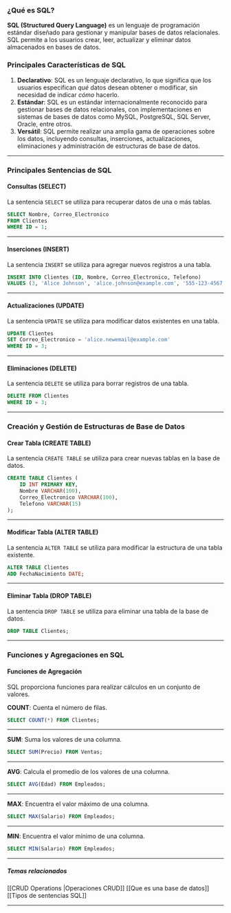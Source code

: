 ### ¿Qué es SQL?

**SQL (Structured Query Language)** es un lenguaje de programación estándar diseñado para gestionar y manipular bases de datos relacionales. SQL permite a los usuarios crear, leer, actualizar y eliminar datos almacenados en bases de datos.

### Principales Características de SQL

1. **Declarativo**: SQL es un lenguaje declarativo, lo que significa que los usuarios especifican _qué_ datos desean obtener o modificar, sin necesidad de indicar _cómo_ hacerlo.
2. **Estándar**: SQL es un estándar internacionalmente reconocido para gestionar bases de datos relacionales, con implementaciones en sistemas de bases de datos como MySQL, PostgreSQL, SQL Server, Oracle, entre otros.
3. **Versátil**: SQL permite realizar una amplia gama de operaciones sobre los datos, incluyendo consultas, inserciones, actualizaciones, eliminaciones y administración de estructuras de base de datos.
****

### Principales Sentencias de SQL

#### Consultas (SELECT)

La sentencia `SELECT` se utiliza para recuperar datos de una o más tablas.

```sql
SELECT Nombre, Correo_Electronico
FROM Clientes
WHERE ID = 1;
```
****

#### Inserciones (INSERT)

La sentencia `INSERT` se utiliza para agregar nuevos registros a una tabla.

```sql
INSERT INTO Clientes (ID, Nombre, Correo_Electronico, Telefono)
VALUES (3, 'Alice Johnson', 'alice.johnson@example.com', '555-123-4567');
```
****


#### Actualizaciones (UPDATE)

La sentencia `UPDATE` se utiliza para modificar datos existentes en una tabla.
```sql
UPDATE Clientes
SET Correo_Electronico = 'alice.newemail@example.com'
WHERE ID = 3;
```
****


#### Eliminaciones (DELETE)

La sentencia `DELETE` se utiliza para borrar registros de una tabla.
```sql
DELETE FROM Clientes
WHERE ID = 3;
```
****


### Creación y Gestión de Estructuras de Base de Datos

#### Crear Tabla (CREATE TABLE)

La sentencia `CREATE TABLE` se utiliza para crear nuevas tablas en la base de datos.
```sql
CREATE TABLE Clientes (
    ID INT PRIMARY KEY,
    Nombre VARCHAR(100),
    Correo_Electronico VARCHAR(100),
    Telefono VARCHAR(15)
);
```
****


#### Modificar Tabla (ALTER TABLE)

La sentencia `ALTER TABLE` se utiliza para modificar la estructura de una tabla existente.
```sql
ALTER TABLE Clientes
ADD FechaNacimiento DATE;
```
****


#### Eliminar Tabla (DROP TABLE)

La sentencia `DROP TABLE` se utiliza para eliminar una tabla de la base de datos.
```sql
DROP TABLE Clientes;
```
****

### Funciones y Agregaciones en SQL

#### Funciones de Agregación

SQL proporciona funciones para realizar cálculos en un conjunto de valores.

**COUNT**: Cuenta el número de filas.
```sql
SELECT COUNT(*) FROM Clientes;
```
****


**SUM**: Suma los valores de una columna.
```sql
SELECT SUM(Precio) FROM Ventas;
```
****


**AVG**: Calcula el promedio de los valores de una columna.
```sql
SELECT AVG(Edad) FROM Empleados;
```
****


**MAX**: Encuentra el valor máximo de una columna.
```sql
SELECT MAX(Salario) FROM Empleados;
```
****


**MIN**: Encuentra el valor mínimo de una columna.
```sql
SELECT MIN(Salario) FROM Empleados;
```
****

##### Temas relacionados
[[CRUD Operations |Operaciones CRUD]]
[[Que es una base de datos]]
[[Tipos de sentencias SQL]]

****

